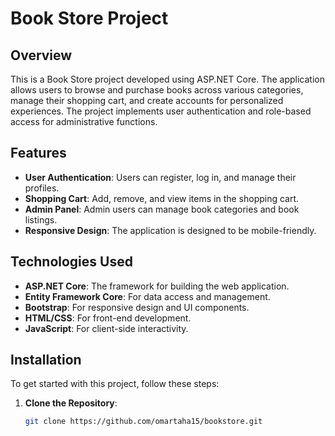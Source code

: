 # Book Store Project

## Overview

This is a Book Store project developed using ASP.NET Core. The application allows users to browse and purchase books across various categories, manage their shopping cart, and create accounts for personalized experiences. The project implements user authentication and role-based access for administrative functions.

## Features

- **User Authentication**: Users can register, log in, and manage their profiles.
- **Shopping Cart**: Add, remove, and view items in the shopping cart.
- **Admin Panel**: Admin users can manage book categories and book listings.
- **Responsive Design**: The application is designed to be mobile-friendly.

## Technologies Used

- **ASP.NET Core**: The framework for building the web application.
- **Entity Framework Core**: For data access and management.
- **Bootstrap**: For responsive design and UI components.
- **HTML/CSS**: For front-end development.
- **JavaScript**: For client-side interactivity.

## Installation

To get started with this project, follow these steps:

1. **Clone the Repository**:
   ```bash
   git clone https://github.com/omartaha15/bookstore.git

